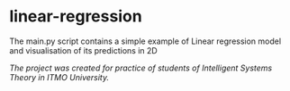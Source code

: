# linear-regression
The main.py script contains a simple example of Linear regression model and visualisation of its predictions in 2D   

*The project was created for practice of students of Intelligent Systems Theory in ITMO University.*
